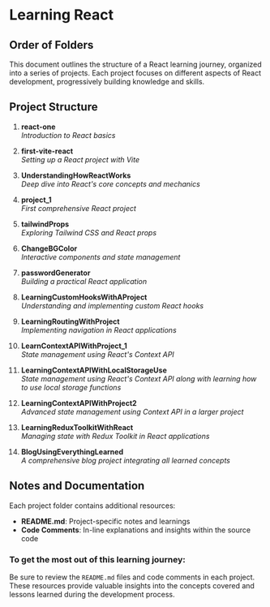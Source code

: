 # Learning React

## Order of Folders

This document outlines the structure of a React learning journey, organized into a series of projects. Each project focuses on different aspects of React development, progressively building knowledge and skills.

## Project Structure

1. **react-one**  
   _Introduction to React basics_

2. **first-vite-react**  
   _Setting up a React project with Vite_

3. **UnderstandingHowReactWorks**  
   _Deep dive into React's core concepts and mechanics_

4. **project_1**  
   _First comprehensive React project_

5. **tailwindProps**  
   _Exploring Tailwind CSS and React props_

6. **ChangeBGColor**  
   _Interactive components and state management_

7. **passwordGenerator**  
   _Building a practical React application_

8. **LearningCustomHooksWithAProject**  
   _Understanding and implementing custom React hooks_

9. **LearningRoutingWithProject**  
   _Implementing navigation in React applications_

10. **LearnContextAPIWithProject_1**  
    _State management using React's Context API_

11. **LearningContextAPIWithLocalStorageUse**  
    _State management using React's Context API along with learning how to use local storage functions_

12. **LearningContextAPIWithProject2**  
    _Advanced state management using Context API in a larger project_

13. **LearningReduxToolkitWithReact**  
    _Managing state with Redux Toolkit in React applications_

14. **BlogUsingEverythingLearned**  
    _A comprehensive blog project integrating all learned concepts_

## Notes and Documentation

Each project folder contains additional resources:

- **README.md**: Project-specific notes and learnings  
- **Code Comments**: In-line explanations and insights within the source code  

### To get the most out of this learning journey:

Be sure to review the `README.md` files and code comments in each project. These resources provide valuable insights into the concepts covered and lessons learned during the development process.
